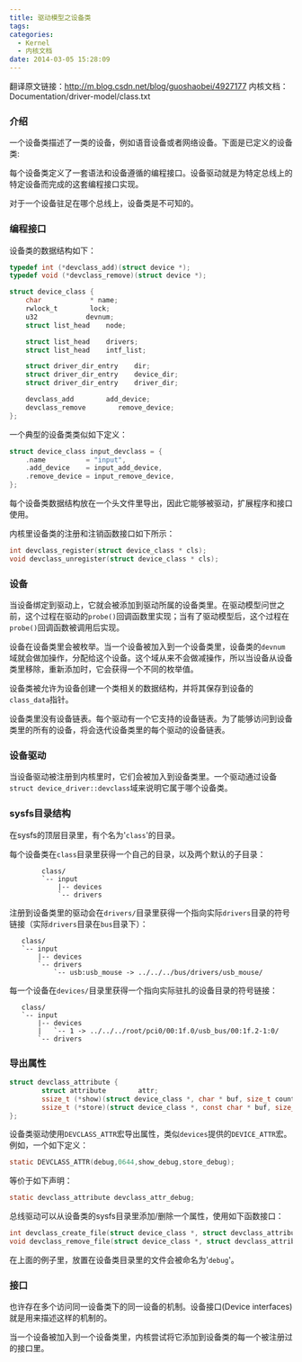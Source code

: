 ```yaml
---
title: 驱动模型之设备类
tags:
categories:
  - Kernel
  - 内核文档
date: 2014-03-05 15:28:09
---
```


翻译原文链接：<http://m.blog.csdn.net/blog/guoshaobei/4927177>
内核文档：Documentation/driver-model/class.txt
<!--more-->

### 介绍

一个设备类描述了一类的设备，例如语音设备或者网络设备。下面是已定义的设备类:

<Insert List of Device Classes Here>

每个设备类定义了一套语法和设备遵循的编程接口。设备驱动就是为特定总线上的特定设备而完成的这套编程接口实现。

对于一个设备驻足在哪个总线上，设备类是不可知的。

### 编程接口

设备类的数据结构如下：
```c
typedef int (*devclass_add)(struct device *);
typedef void (*devclass_remove)(struct device *);

struct device_class {
    char            * name;
    rwlock_t        lock;
    u32            devnum;
    struct list_head    node;

    struct list_head    drivers;
    struct list_head    intf_list;

    struct driver_dir_entry    dir;
    struct driver_dir_entry    device_dir;
    struct driver_dir_entry    driver_dir;

    devclass_add        add_device;
    devclass_remove        remove_device;
};
```
一个典型的设备类类似如下定义：
```c
struct device_class input_devclass = {
    .name          = "input",
    .add_device    = input_add_device,
    .remove_device = input_remove_device,
};
```
每个设备类数据结构放在一个头文件里导出，因此它能够被驱动，扩展程序和接口使用。

内核里设备类的注册和注销函数接口如下所示：
```c
int devclass_register(struct device_class * cls);
void devclass_unregister(struct device_class * cls);
```

### 设备

当设备绑定到驱动上，它就会被添加到驱动所属的设备类里。在驱动模型问世之前，这个过程在驱动的`probe()`回调函数里实现；当有了驱动模型后，这个过程在`probe()`回调函数被调用后实现。

设备在设备类里会被枚举。当一个设备被加入到一个设备类里，设备类的`devnum`域就会做加操作，分配给这个设备。这个域从来不会做减操作，所以当设备从设备类里移除，重新添加时，它会获得一个不同的枚举值。

设备类被允许为设备创建一个类相关的数据结构，并将其保存到设备的`class_data`指针。

设备类里没有设备链表。每个驱动有一个它支持的设备链表。为了能够访问到设备类里的所有的设备，将会迭代设备类里的每个驱动的设备链表。

### 设备驱动

当设备驱动被注册到内核里时，它们会被加入到设备类里。一个驱动通过设备`struct device_driver::devclass`域来说明它属于哪个设备类。

### sysfs目录结构

在sysfs的顶层目录里，有个名为'`class`'的目录。

每个设备类在`class`目录里获得一个自己的目录，以及两个默认的子目录：
```
        class/
        `-- input
            |-- devices
            `-- drivers
```
注册到设备类里的驱动会在`drivers/`目录里获得一个指向实际`drivers`目录的符号链接（实际`drivers`目录在`bus`目录下）：
```
   class/
   `-- input
       |-- devices
       `-- drivers
           `-- usb:usb_mouse -> ../../../bus/drivers/usb_mouse/
```

每一个设备在`devices/`目录里获得一个指向实际驻扎的设备目录的符号链接：
```
   class/
   `-- input
       |-- devices
       |   `-- 1 -> ../../../root/pci0/00:1f.0/usb_bus/00:1f.2-1:0/
       `-- drivers
```

### 导出属性

```c
struct devclass_attribute {
        struct attribute        attr;
        ssize_t (*show)(struct device_class *, char * buf, size_t count, loff_t off);
        ssize_t (*store)(struct device_class *, const char * buf, size_t count, loff_t off);
};
```
设备类驱动使用`DEVCLASS_ATTR`宏导出属性，类似`devices`提供的`DEVICE_ATTR`宏。
例如，一个如下定义：
```c
static DEVCLASS_ATTR(debug,0644,show_debug,store_debug);
```
等价于如下声明：
```c
static devclass_attribute devclass_attr_debug;
```
总线驱动可以从设备类的sysfs目录里添加/删除一个属性，使用如下函数接口：
```c
int devclass_create_file(struct device_class *, struct devclass_attribute *);
void devclass_remove_file(struct device_class *, struct devclass_attribute *);
```
在上面的例子里，放置在设备类目录里的文件会被命名为'`debug`'。

### 接口

也许存在多个访问同一设备类下的同一设备的机制。设备接口(Device interfaces)就是用来描述这样的机制的。

当一个设备被加入到一个设备类里，内核尝试将它添加到设备类的每一个被注册过的接口里。
